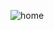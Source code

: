 ![home](https://user-images.githubusercontent.com/93204370/157069800-5f6ea106-39c1-475d-b3ca-6b61c933eb75.png)

